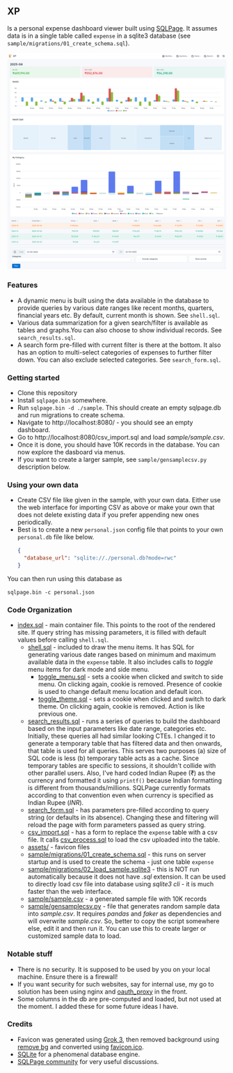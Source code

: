 ## XP

Is a personal expense dashboard viewer built using [SQLPage](https://sql-page.com/ "SQLPage"). It assumes data is in a single table called `expense` in a sqlite3 database (see `sample/migrations/01_create_schema.sql`).

![Screenshot](screenshot_light.png "Screenshot")

### Features

- A dynamic menu is built using the data available in the database to provide queries by various date ranges like recent months, quarters, financial years etc. By default, current month is shown. See `shell.sql`.
- Various data summarization for a given search/filter is available as tables and graphs.You can also choose to show individual records. See `search_results.sql`.
- A search form pre-filled with current filter is there at the bottom. It also has an option to multi-select categories of expenses to further filter down. You can also exclude selected categories. See `search_form.sql`.

### Getting started

- Clone this repository
- Install `sqlpage.bin` somewhere.
- Run `sqlpage.bin -d ./sample`. This should create an empty sqlpage.db and run migrations to create schema.
- Navigate to http://localhost:8080/ - you should see an empty dashboard.
- Go to http://localhost:8080/csv_import.sql and load _sample/sample.csv_.
- Once it is done, you should have 10K records in the database. You can now explore the dasboard via menus.
- If you want to create a larger sample, see `sample/gensamplecsv.py` description below. 

### Using your own data

- Create CSV file like given in the sample, with your own data. Either use the web interface for importing CSV as above or make your own that does not delete existing data if you prefer appending new ones periodically.
- Best is to create a new `personal.json` config file that points to your own `personal.db` file like below.
  ```json
  {
    "database_url": "sqlite://./personal.db?mode=rwc"
  }
  ```

You can then run using this database as

  ```shell
  sqlpage.bin -c personal.json
  ```

### Code Organization
- [index.sql](index.sql) - main container file. This points to the root of the rendered site. If query string has missing parameters, it is filled with default values before calling `shell.sql`.
  - [shell.sql](shell.sql) - included to draw the menu items. It has SQL for generating various date ranges based on minimum and maximum available data in the `expense` table. It also includes calls to _toggle_ menu items for dark mode and side menu.
    - [toggle_menu.sql](toggle_menu.sql) - sets a cookie when clicked and switch to side menu. On clicking again, cookie is removed. Presence of cookie is used to change default menu location and default icon.
    - [toggle_theme.sql](toggle_theme.sql) - sets a cookie when clicked and switch to dark theme. On clicking again, cookie is removed. Action is like previous one.
  - [search_results.sql](search_results.sql) - runs a series of queries to build the dashboard based on the input parameters like date range, categories etc. Initially, these queries all had similar looking CTEs. I changed it to generate a temporary table that has filtered data and then onwards, that table is used for all queries. This serves two purposes (a) size of SQL code is less (b) temporary table acts as a cache. Since temporary tables are specific to sessions, it shouldn't collide with other parallel users. Also, I've hard coded Indian Rupee (₹) as the currency and formatted it using `printf()` because Indian formatting is different from thousands/millions. SQLPage currently formats according to that convention even when currency is specified as Indian Rupee (_INR_).
  - [search_form.sql](search_form.sql) - has parameters pre-filled according to query string (or defaults in its absence). Changing these and filtering will reload the page with form parameters passed as query string.
  - [csv_import.sql](csv_import.sql) - has a form to replace the `expense` table with a csv file. It calls [csv_process.sql](csv_process.sql) to load the csv uploaded into the table.
  - [assets/](assets/) - favicon files
  - [sample/migrations/01_create_schema.sql](sample/migrations/01_create_schema.sql) - this runs on server startup and is used to create the schema - just one table `expense`
  - [sample/migrations/02_load_sample.sqlite3](sample/migrations/02_load_sample.sqlite3) - this is NOT run automatically because it does not have _.sql_ extension. It can be used to directly load csv file into database using _sqlite3 cli_ - it is much faster than the web interface.
  - [sample/sample.csv](sample/sample.csv) - a generated sample file with 10K records
  - [sample/gensamplecsv.py](sample/gensamplecsv.py) - file that generates random sample data into _sample.csv_. It requires _pandas_ and _faker_ as dependencies and will overwrite _sample.csv_. So, better to copy the script somewhere else, edit it and then run it. You can use this to create larger or customized sample data to load.

### Notable stuff

- There is no security. It is supposed to be used by you on your local machine. Ensure there is a firewall!
- If you want security for such websites, say for internal use, my go to solution has been using nginx and [oauth_proxy](https://github.com/oauth2-proxy/oauth2-proxy) in the front.
- Some columns in the db are pre-computed and loaded, but not used at the moment. I added these for some future  ideas I have.

### Credits

- Favicon was generated using [Grok 3](https://grok.com), then removed background using [remove bg](https://www.remove.bg/upload) and converted using [favicon.ico](https://favicon.io/).
- [SQLite](https://sqlite.org/) for a phenomenal database engine.
- [SQLPage community](https://github.com/sqlpage/SQLPage/discussions) for very useful discussions.

